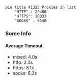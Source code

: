 
```mermaid
pie title 41325 Proxies in list
    "HTTP" : 28480
    "HTTPS": 10033
    "SOCKS" : 9540
```

### Some Info
#### Average Timeout

- mixed: 4.0s
- http: 2.3s
- https: 8.1s
- socks: 6.3s
